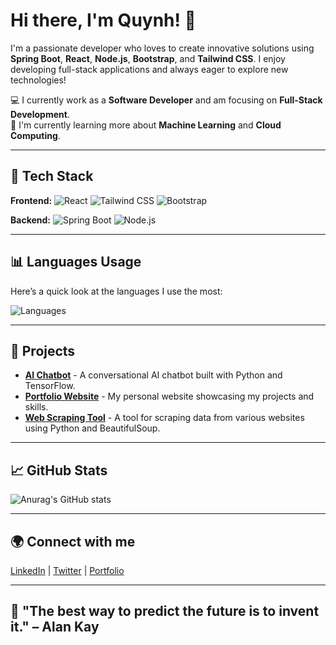 # Hi there, I'm Quynh! 👋

I'm a passionate developer who loves to create innovative solutions using **Spring Boot**, **React**, **Node.js**, **Bootstrap**, and **Tailwind CSS**. I enjoy developing full-stack applications and always eager to explore new technologies!

💻 I currently work as a **Software Developer** and am focusing on **Full-Stack Development**.  
🌱 I'm currently learning more about **Machine Learning** and **Cloud Computing**.

---

## 🚀 Tech Stack

**Frontend:**
![React](https://img.shields.io/badge/-React-61DAFB?style=flat-square&logo=react&logoColor=black)
![Tailwind CSS](https://img.shields.io/badge/-Tailwind%20CSS-06B6D4?style=flat-square&logo=tailwind-css&logoColor=white)
![Bootstrap](https://img.shields.io/badge/-Bootstrap-563D7C?style=flat-square&logo=bootstrap&logoColor=white)

**Backend:**
![Spring Boot](https://img.shields.io/badge/-Spring%20Boot-6DB33F?style=flat-square&logo=spring&logoColor=white)
![Node.js](https://img.shields.io/badge/-Node.js-339933?style=flat-square&logo=node.js&logoColor=white)

---

## 📊 Languages Usage

Here’s a quick look at the languages I use the most:

![Languages](https://github-readme-stats.vercel.app/api/top-langs/?username=Quynh181226&layout=compact&langs_count=10&theme=dark)

---

## 📂 Projects

- [**AI Chatbot**](https://github.com/Quynh181226/ai-chatbot) - A conversational AI chatbot built with Python and TensorFlow.
- [**Portfolio Website**](https://github.com/Quynh181226/portfolio) - My personal website showcasing my projects and skills.
- [**Web Scraping Tool**](https://github.com/Quynh181226/web-scraping) - A tool for scraping data from various websites using Python and BeautifulSoup.

---

## 📈 GitHub Stats

![Anurag's GitHub stats](https://github-readme-stats.vercel.app/api?username=Quynh181226&show_icons=true&count_private=true&hide_title=true&theme=dark)

---

## 🌍 Connect with me

[LinkedIn](https://www.linkedin.com/in/quynh181226) | [Twitter](https://twitter.com/Quynh181226) | [Portfolio](https://quynh181226.com)

---

## 💬 "The best way to predict the future is to invent it." – Alan Kay

